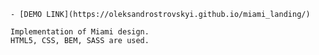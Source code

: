     - [DEMO LINK](https://oleksandrostrovskyi.github.io/miami_landing/)
    
    Implementation of Miami design.
    HTML5, CSS, BEM, SASS are used.
